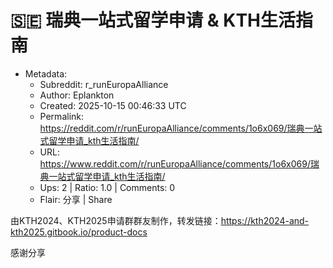 # 🇸🇪 瑞典一站式留学申请 & KTH生活指南

- Metadata:
  - Subreddit: r_runEuropaAlliance
  - Author: Eplankton
  - Created: 2025-10-15 00:46:33 UTC
  - Permalink: https://reddit.com/r/runEuropaAlliance/comments/1o6x069/瑞典一站式留学申请_kth生活指南/
  - URL: https://www.reddit.com/r/runEuropaAlliance/comments/1o6x069/瑞典一站式留学申请_kth生活指南/
  - Ups: 2 | Ratio: 1.0 | Comments: 0
  - Flair: 分享 | Share


由KTH2024、KTH2025申请群群友制作，转发链接：<https://kth2024-and-kth2025.gitbook.io/product-docs>

感谢分享

